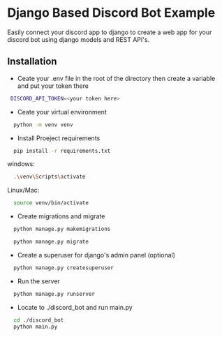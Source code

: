 
# Django Based Discord Bot Example

Easily connect your discord app to django to create a web app for your discord bot using django models and REST API's.


## Installation
- Ceate your .env file in the root of the directory then create a variable and put your token there
 ```bash
  DISCORD_API_TOKEN=<your token here>
```
- Ceate your virtual environment
```bash
  python -m venv venv
```
- Install Proeject requirements
```bash
  pip install -r requirements.txt
```
windows:
```bash
  .\venv\Scripts\activate
```
Linux/Mac:
```bash
  source venv/bin/activate
```

- Create migrations and migrate 
```bash
  python manage.py makemigrations
```
```bash
  python manage.py migrate
```
- Create a superuser for django's admin panel (optional)
```bash
  python manage.py createsuperuser
```
- Run the server
```bash
  python manage.py runserver
```
- Locate to ./discord_bot and run main.py
```bash
  cd ./discord_bot
  python main.py
```

 
